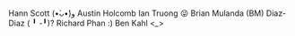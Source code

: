Hann Scott (•̀ᴗ•́)و
Austin Holcomb
Ian Truong 😜
Brian Mulanda (BM)
Diaz-Diaz ( ╹ -╹)?
Richard Phan :)
Ben Kahl <*_*>
